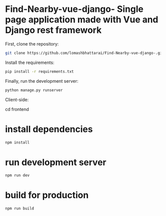 # Find-Nearby-vue-django- Single page application made with Vue and Django rest framework

First, clone the repository:

```bash
git clone https://github.com/lomashbhattarai/Find-Nearby-vue-django-.git
```

Install the requirements:

```bash
pip install -r requirements.txt
```
Finally, run the development server:

```bash
python manage.py runserver
```


Client-side:

cd frontend

# install dependencies
```bash
npm install
```
# run development server
```bash
npm run dev
```
# build for production
```bash
npm run build
```
